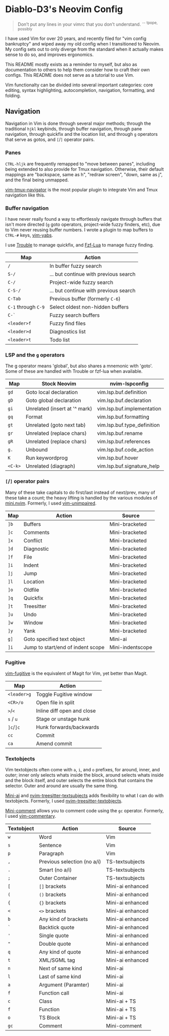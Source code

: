 # Diablo-D3's Neovim Config

> Don’t put any lines in your vimrc that you don’t understand.
> <sup>-- tpope, possibly</sup>

I have used Vim for over 20 years, and recently filed for "vim config bankruptcy" and wiped away my old config when I transitioned to Neovim. My config sets out to only diverge from the standard when it actually makes sense to do so, and improves ergonomics.

This README mostly exists as a reminder to myself, but also as documentation to others to help them consider how to craft their own configs. This README does not serve as a tutorial to use Vim.

Vim functionalty can be divided into several important categories: core editing, syntax highlighting, autocompletion, navigation, formatting, and folding.

## Navigation

Navigation in Vim is done through several major methods; through the traditional `hjkl` keybinds, through buffer navigation, through pane navigation, through quickfix and the location list, and through `g` operators that serve as gotos, and `[`/`]` operator pairs.

### Panes

`CTRL-hljk` are frequently remapped to "move between panes", including being extended to also provide for Tmux navigation. Otherwise, their default mappings are "backspace, same as h", "redraw screen", "down, same as j", and the final being unmapped.

[vim-tmux-navigator](https://github.com/christoomey/vim-tmux-navigator) is the most popular plugin to integrate Vim and Tmux navigation like this.

### Buffer navigation

I have never really found a way to effortlessly navigate through buffers that isn't more directed (`g` goto operators, project-wide fuzzy finders, etc), due to Vim never reusing buffer numbers. I wrote a plugin to map buffers to `CTRL-#` keys, [vim-yabs](https://github.com/Diablo-D3/vim-yabs).

I use [Trouble](https://github.com/folke/trouble.nvim) to manage quickfix, and [Fzf-Lua](https://github.com/ibhagwan/fzf-lua) to manage fuzzy finding.

| Map                 | Action                                |
| ------------------- | ------------------------------------- |
| `/`                 | In buffer fuzzy search                |
| `S-/`               | ... but continue with previous search |
| `C-/`               | Project-wide fuzzy search             |
| `C-S-/`             | ... but continue with previous search |
| `C-Tab`             | Previous buffer (formerly `C-6`)      |
| `C-1` through `C-9` | Select oldest non-hidden buffers      |
| `` C-` ``           | Fuzzy search buffers                  |
| `<leader>f`         | Fuzzy find files                      |
| `<leader>d`         | Diagnostics list                      |
| `<leader>t`         | Todo list                             |

### LSP and the `g` operators

The g operator means 'global', but also shares a mnemonic with 'goto'. Some of these are handled with Trouble or fzf-lua when available.

| Map     | Stock Neovim                  | nvim-lspconfig              |
| ------- | ----------------------------- | --------------------------- |
| `gd`    | Goto local declaration        | vim.lsp.buf.definition      |
| `gD`    | Goto global declaration       | vim.lsp.buf.declaration     |
| `gi`    | Unrelated (insert at '^ mark) | vim.lsp.buf.implementation  |
| `gq`    | Format                        | vim.lsp.buf.formatting      |
| `gt`    | Unrelated (goto next tab)     | vim.lsp.buf.type_definition |
| `gr`    | Unrelated (replace chars)     | vim.lsp.buf.rename          |
| `gR`    | Unrelated (replace chars)     | vim.lsp.buf.references      |
| `g.`    | Unbound                       | vim.lsp.buf.code_action     |
| `K`     | Run keywordprog               | vim.lsp.buf.hover           |
| `<C-k>` | Unrelated (diagraph)          | vim.lsp.buf.signature_help  |

### `[`/`]` operator pairs

Many of these take capitals to do first/last instead of next/prev, many of these take a count; the heavy lifting is handled by the various modules of [mini.nvim](https://github.com/echasnovski/mini.nvim). Formerly, I used [vim-unimpaired](https://github.com/tpope/vim-unimpaired).

| Map  | Action                            | Source           |
| ---- | --------------------------------- | ---------------- |
| `]b` | Buffers                           | Mini-bracketed   |
| `]c` | Comments                          | Mini-bracketed   |
| `]x` | Conflict                          | Mini-bracketed   |
| `]d` | Diagnostic                        | Mini-bracketed   |
| `]f` | File                              | Mini-bracketed   |
| `]i` | Indent                            | Mini-bracketed   |
| `]j` | Jump                              | Mini-bracketed   |
| `]l` | Location                          | Mini-bracketed   |
| `]o` | Oldfile                           | Mini-bracketed   |
| `]q` | Quickfix                          | Mini-bracketed   |
| `]t` | Treesitter                        | Mini-bracketed   |
| `]u` | Undo                              | Mini-bracketed   |
| `]w` | Window                            | Mini-bracketed   |
| `]y` | Yank                              | Mini-bracketed   |
| `g]` | Goto specified text object        | Mini-ai          |
| `]i` | Jump to start/end of indent scope | Mini-indentscope |

### Fugitive

[vim-fugitive](https://github.com/tpope/vim-fugitive) is the equivalent of Magit for Vim, yet better than Magit.

| Map         | Action                     |
| ----------- | -------------------------- |
| `<leader>g` | Toggle Fugitive window     |
| `<CR>/o`    | Open file in split         |
| `>`/`<`     | Inline diff open and close |
| `s` / `u`   | Stage or unstage hunk      |
| `]c`/`]c`   | Hunk forwards/backwards    |
| `cc`        | Commit                     |
| `ca`        | Amend commit               |

### Textobjects

Vim textobjects often come with `a`, `i`, and `o` prefixes, for around, inner, and outer; inner only selects whats inside the block, around selects whats inside and the block itself, and outer selects the entire block that contains the selector. Outer and around are usually the same thing.

[Mini-ai](https://github.com/echasnovski/mini.nvim/blob/main/readmes/mini-ai.md) and [nvim-treesitter-textsubjects](https://github.com/RRethy/nvim-treesitter-textsubjects) adds flexibility to what I can do with textobjects. Formerly, I used [nvim-treesitter-textobjects](https://github.com/nvim-treesitter/nvim-treesitter-textobjects).

[Mini-comment](https://github.com/echasnovski/mini.nvim/blob/main/readmes/mini-comment.md) allows you to comment code using the `gc` operator. Formerly, I used [vim-commentary](https://github.com/tpope/vim-commentary).

| Textobject | Action                      | Source           |
| ---------- | --------------------------- | ---------------- |
| `w`        | Word                        | Vim              |
| `s`        | Sentence                    | Vim              |
| `p`        | Paragraph                   | Vim              |
| `,`        | Previous selection (no a/i) | TS-textsubjects  |
| `.`        | Smart (no a/i)              | TS-textsubjects  |
| `;`        | Outer Container             | TS-textsubjects  |
| `[`        | `[]` brackets               | Mini-ai enhanced |
| `(`        | `()` brackets               | Mini-ai enhanced |
| `{`        | `{}` brackets               | Mini-ai enhanced |
| `<`        | `<>` brackets               | Mini-ai enhanced |
| `b`        | Any kind of brackets        | Mini-ai enhanced |
| `` ` ``    | Backtick quote              | Mini-ai enhanced |
| `'`        | Single quote                | Mini-ai enhanced |
| `"`        | Double quote                | Mini-ai enhanced |
| `q`        | Any kind of quote           | Mini-ai enhanced |
| `t`        | XML/SGML tag                | Mini-ai enhanced |
| `n`        | Next of same kind           | Mini-ai          |
| `l`        | Last of same kind           | Mini-ai          |
| `a`        | Argument (Paramter)         | Mini-ai          |
| `f`        | Function call               | Mini-ai          |
| `c`        | Class                       | Mini-ai + TS     |
| `f`        | Function                    | Mini-ai + TS     |
| `o`        | TS Block                    | Mini-ai + TS     |
| `gc`       | Comment                     | Mini-comment     |
